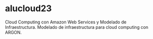 # alucloud23
Cloud Computing con Amazon Web Services y Modelado de Infraestructura. Modelado de infraestructura para cloud computing con ARGON.
